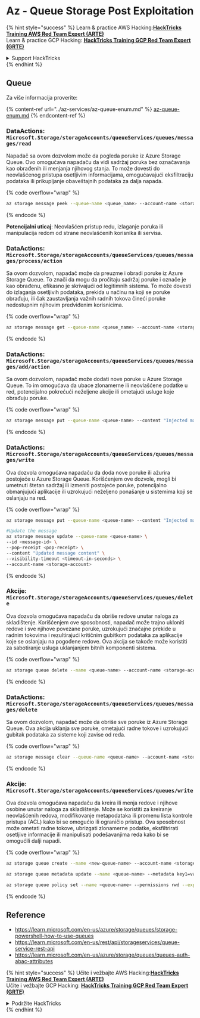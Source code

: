 # Az - Queue Storage Post Exploitation

{% hint style="success" %}
Learn & practice AWS Hacking:<img src="../../../.gitbook/assets/image (1) (1) (1).png" alt="" data-size="line">[**HackTricks Training AWS Red Team Expert (ARTE)**](https://training.hacktricks.xyz/courses/arte)<img src="../../../.gitbook/assets/image (1) (1) (1).png" alt="" data-size="line">\
Learn & practice GCP Hacking: <img src="../../../.gitbook/assets/image (2).png" alt="" data-size="line">[**HackTricks Training GCP Red Team Expert (GRTE)**<img src="../../../.gitbook/assets/image (2).png" alt="" data-size="line">](https://training.hacktricks.xyz/courses/grte)

<details>

<summary>Support HackTricks</summary>

* Check the [**subscription plans**](https://github.com/sponsors/carlospolop)!
* **Join the** 💬 [**Discord group**](https://discord.gg/hRep4RUj7f) or the [**telegram group**](https://t.me/peass) or **follow** us on **Twitter** 🐦 [**@hacktricks\_live**](https://twitter.com/hacktricks_live)**.**
* **Share hacking tricks by submitting PRs to the** [**HackTricks**](https://github.com/carlospolop/hacktricks) and [**HackTricks Cloud**](https://github.com/carlospolop/hacktricks-cloud) github repos.

</details>
{% endhint %}

## Queue

Za više informacija proverite:

{% content-ref url="../az-services/az-queue-enum.md" %}
[az-queue-enum.md](../az-services/az-queue-enum.md)
{% endcontent-ref %}

### DataActions: `Microsoft.Storage/storageAccounts/queueServices/queues/messages/read`

Napadač sa ovom dozvolom može da pogleda poruke iz Azure Storage Queue. Ovo omogućava napadaču da vidi sadržaj poruka bez označavanja kao obrađenih ili menjanja njihovog stanja. To može dovesti do neovlašćenog pristupa osetljivim informacijama, omogućavajući eksfiltraciju podataka ili prikupljanje obaveštajnih podataka za dalja napada. 

{% code overflow="wrap" %}
```bash
az storage message peek --queue-name <queue_name> --account-name <storage_account>
```
{% endcode %}

**Potencijalni uticaj**: Neovlašćen pristup redu, izlaganje poruka ili manipulacija redom od strane neovlašćenih korisnika ili servisa.

### DataActions: `Microsoft.Storage/storageAccounts/queueServices/queues/messages/process/action`

Sa ovom dozvolom, napadač može da preuzme i obradi poruke iz Azure Storage Queue. To znači da mogu da pročitaju sadržaj poruke i označe je kao obrađenu, efikasno je skrivajući od legitimnih sistema. To može dovesti do izlaganja osetljivih podataka, prekida u načinu na koji se poruke obrađuju, ili čak zaustavljanja važnih radnih tokova čineći poruke nedostupnim njihovim predviđenim korisnicima.

{% code overflow="wrap" %}
```bash
az storage message get --queue-name <queue_name> --account-name <storage_account>
```
{% endcode %}

### DataActions: `Microsoft.Storage/storageAccounts/queueServices/queues/messages/add/action`

Sa ovom dozvolom, napadač može dodati nove poruke u Azure Storage Queue. To im omogućava da ubace zlonamerne ili neovlašćene podatke u red, potencijalno pokrećući neželjene akcije ili ometajući usluge koje obrađuju poruke.

{% code overflow="wrap" %}
```bash
az storage message put --queue-name <queue-name> --content "Injected malicious message" --account-name <storage-account>
```
{% endcode %}

### DataActions: `Microsoft.Storage/storageAccounts/queueServices/queues/messages/write`

Ova dozvola omogućava napadaču da doda nove poruke ili ažurira postojeće u Azure Storage Queue. Korišćenjem ove dozvole, mogli bi umetnuti štetan sadržaj ili izmeniti postojeće poruke, potencijalno obmanjujući aplikacije ili uzrokujući neželjeno ponašanje u sistemima koji se oslanjaju na red. 

{% code overflow="wrap" %}
```bash
az storage message put --queue-name <queue-name> --content "Injected malicious message" --account-name <storage-account>

#Update the message
az storage message update --queue-name <queue-name> \
--id <message-id> \
--pop-receipt <pop-receipt> \
--content "Updated message content" \
--visibility-timeout <timeout-in-seconds> \
--account-name <storage-account>
```
{% endcode %}

### Akcije: `Microsoft.Storage/storageAccounts/queueServices/queues/delete`

Ova dozvola omogućava napadaču da obriše redove unutar naloga za skladištenje. Korišćenjem ove sposobnosti, napadač može trajno ukloniti redove i sve njihove povezane poruke, uzrokujući značajne prekide u radnim tokovima i rezultirajući kritičnim gubitkom podataka za aplikacije koje se oslanjaju na pogođene redove. Ova akcija se takođe može koristiti za sabotiranje usluga uklanjanjem bitnih komponenti sistema.

{% code overflow="wrap" %}
```bash
az storage queue delete --name <queue-name> --account-name <storage-account>
```
{% endcode %}

### DataActions: `Microsoft.Storage/storageAccounts/queueServices/queues/messages/delete`

Sa ovom dozvolom, napadač može da obriše sve poruke iz Azure Storage Queue. Ova akcija uklanja sve poruke, ometajući radne tokove i uzrokujući gubitak podataka za sisteme koji zavise od reda. 

{% code overflow="wrap" %}
```bash
az storage message clear --queue-name <queue-name> --account-name <storage-account>
```
{% endcode %}

### Akcije: `Microsoft.Storage/storageAccounts/queueServices/queues/write`

Ova dozvola omogućava napadaču da kreira ili menja redove i njihove osobine unutar naloga za skladištenje. Može se koristiti za kreiranje neovlašćenih redova, modifikovanje metapodataka ili promenu lista kontrole pristupa (ACL) kako bi se omogućio ili ograničio pristup. Ova sposobnost može ometati radne tokove, ubrizgati zlonamerne podatke, eksfiltrirati osetljive informacije ili manipulisati podešavanjima reda kako bi se omogućili dalji napadi.

{% code overflow="wrap" %}
```bash
az storage queue create --name <new-queue-name> --account-name <storage-account>

az storage queue metadata update --name <queue-name> --metadata key1=value1 key2=value2 --account-name <storage-account>

az storage queue policy set --name <queue-name> --permissions rwd --expiry 2024-12-31T23:59:59Z --account-name <storage-account>
```
{% endcode %}

## Reference

* https://learn.microsoft.com/en-us/azure/storage/queues/storage-powershell-how-to-use-queues
* https://learn.microsoft.com/en-us/rest/api/storageservices/queue-service-rest-api
* https://learn.microsoft.com/en-us/azure/storage/queues/queues-auth-abac-attributes

{% hint style="success" %}
Učite i vežbajte AWS Hacking:<img src="../../../.gitbook/assets/image (1) (1) (1).png" alt="" data-size="line">[**HackTricks Training AWS Red Team Expert (ARTE)**](https://training.hacktricks.xyz/courses/arte)<img src="../../../.gitbook/assets/image (1) (1) (1).png" alt="" data-size="line">\
Učite i vežbajte GCP Hacking: <img src="../../../.gitbook/assets/image (2).png" alt="" data-size="line">[**HackTricks Training GCP Red Team Expert (GRTE)**<img src="../../../.gitbook/assets/image (2).png" alt="" data-size="line">](https://training.hacktricks.xyz/courses/grte)

<details>

<summary>Podržite HackTricks</summary>

* Proverite [**planove pretplate**](https://github.com/sponsors/carlospolop)!
* **Pridružite se** 💬 [**Discord grupi**](https://discord.gg/hRep4RUj7f) ili [**telegram grupi**](https://t.me/peass) ili **pratite** nas na **Twitteru** 🐦 [**@hacktricks\_live**](https://twitter.com/hacktricks_live)**.**
* **Podelite hakerske trikove slanjem PR-ova na** [**HackTricks**](https://github.com/carlospolop/hacktricks) i [**HackTricks Cloud**](https://github.com/carlospolop/hacktricks-cloud) github repozitorijume.

</details>
{% endhint %}
